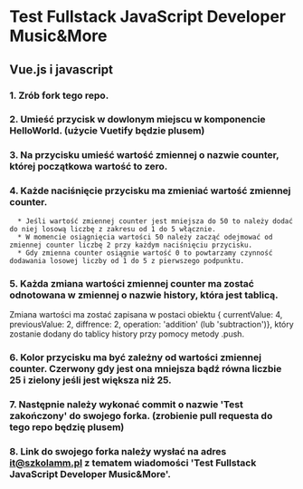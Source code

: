 # Test Fullstack JavaScript Developer Music&More

## Vue.js i javascript

### 1. Zrób fork tego repo.
### 2. Umieść przycisk w dowlonym miejscu w komponencie HelloWorld. (użycie Vuetify będzie plusem)
### 3. Na przycisku umieść wartość zmiennej o nazwie counter, której początkowa wartość to zero.
### 4. Każde naciśnięcie przycisku ma zmieniać wartość zmiennej counter.
      * Jeśli wartość zmiennej counter jest mniejsza do 50 to należy dodać do niej losową liczbę z zakresu od 1 do 5 włącznie.
      * W momencie osiągnięcia wartości 50 należy zacząć odejmować od zmiennej counter liczbę 2 przy każdym naciśnięciu przycisku.
      * Gdy zmienna counter osiągnie wartość 0 to powtarzamy czynność dodawania losowej liczby od 1 do 5 z pierwszego podpunktu.
### 5. Każda zmiana wartości zmiennej counter ma zostać odnotowana w zmiennej o nazwie history, która jest tablicą.
Zmiana wartości ma zostać zapisana w postaci obiektu { currentValue: 4, previousValue: 2, diffrence: 2, operation: 'addition' (lub 'subtraction')},
który zostanie dodany do tablicy history przy pomocy metody .push.
### 6. Kolor przycisku ma być zależny od wartości zmiennej counter. Czerwony gdy jest ona mniejsza bądź równa liczbie 25 i zielony jeśli jest większa niż 25.


















### 7. Następnie należy wykonać commit o nazwie 'Test zakończony' do swojego forka. (zrobienie pull requesta do tego repo będzię plusem)
### 8. Link do swojego forka należy wysłać na adres it@szkolamm.pl z tematem wiadomości 'Test Fullstack JavaScript Developer Music&More'.
